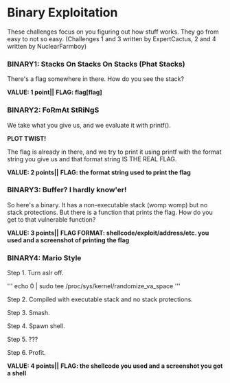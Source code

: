 # Binary Exploitation

These challenges focus on you figuring out how stuff works. They go from easy to not so easy. (Challenges 1 and 3 written by ExpertCactus, 2 and 4 written by NuclearFarmboy)

### BINARY1: Stacks On Stacks On Stacks (Phat Stacks)  
There's a flag somewhere in there. How do you see the stack?

**VALUE: 1 point||**
**FLAG: flag[flag]**

### BINARY2: FoRmAt StRiNgS

We take what you give us, and we evaluate it with printf().

**PLOT TWIST!**

The flag is already in there, and we try to print it using printf with the format string you give us and that format string IS THE REAL FLAG.


**VALUE: 2 points||**
**FLAG: the format string used to print the flag**


### BINARY3: Buffer? I hardly know'er!
So here's a binary. It has a non-executable stack (womp womp) but no stack protections. But there is a function that prints the flag. How do you get to that vulnerable function?

**VALUE: 3 points||**
**FLAG FORMAT: shellcode/exploit/address/etc. you used and a screenshot of printing the flag**

### BINARY4: Mario Style
Step 1. Turn aslr off.  

'''
echo 0 | sudo tee /proc/sys/kernel/randomize_va_space
'''

Step 2. Compiled with executable stack and no stack protections. 

Step 3. Smash.

Step 4. Spawn shell.

Step 5. ???

Step 6. Profit. 

**VALUE: 4 points||**
**FLAG: the shellcode you used and a screenshot you got a shell**

